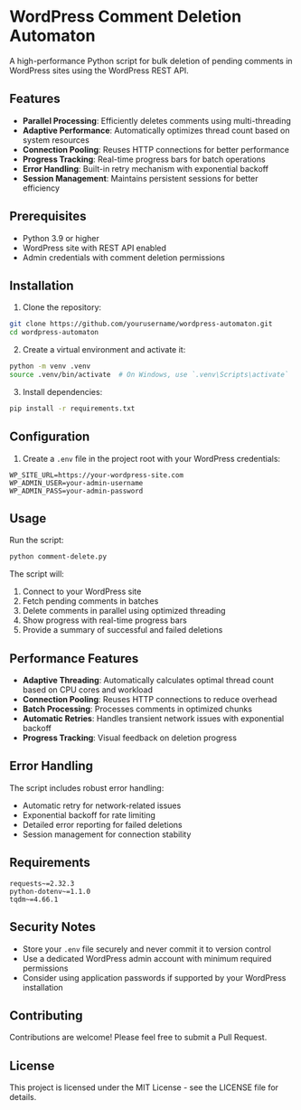 # WordPress Comment Deletion Automaton

A high-performance Python script for bulk deletion of pending comments in WordPress sites using the WordPress REST API.

## Features

- **Parallel Processing**: Efficiently deletes comments using multi-threading
- **Adaptive Performance**: Automatically optimizes thread count based on system resources
- **Connection Pooling**: Reuses HTTP connections for better performance
- **Progress Tracking**: Real-time progress bars for batch operations
- **Error Handling**: Built-in retry mechanism with exponential backoff
- **Session Management**: Maintains persistent sessions for better efficiency

## Prerequisites

- Python 3.9 or higher
- WordPress site with REST API enabled
- Admin credentials with comment deletion permissions

## Installation

1. Clone the repository:
```bash
git clone https://github.com/yourusername/wordpress-automaton.git
cd wordpress-automaton
```

2. Create a virtual environment and activate it:
```bash
python -m venv .venv
source .venv/bin/activate  # On Windows, use `.venv\Scripts\activate`
```

3. Install dependencies:
```bash
pip install -r requirements.txt
```

## Configuration

1. Create a `.env` file in the project root with your WordPress credentials:
```env
WP_SITE_URL=https://your-wordpress-site.com
WP_ADMIN_USER=your-admin-username
WP_ADMIN_PASS=your-admin-password
```

## Usage

Run the script:
```bash
python comment-delete.py
```

The script will:
1. Connect to your WordPress site
2. Fetch pending comments in batches
3. Delete comments in parallel using optimized threading
4. Show progress with real-time progress bars
5. Provide a summary of successful and failed deletions

## Performance Features

- **Adaptive Threading**: Automatically calculates optimal thread count based on CPU cores and workload
- **Connection Pooling**: Reuses HTTP connections to reduce overhead
- **Batch Processing**: Processes comments in optimized chunks
- **Automatic Retries**: Handles transient network issues with exponential backoff
- **Progress Tracking**: Visual feedback on deletion progress

## Error Handling

The script includes robust error handling:
- Automatic retry for network-related issues
- Exponential backoff for rate limiting
- Detailed error reporting for failed deletions
- Session management for connection stability

## Requirements

```
requests~=2.32.3
python-dotenv~=1.1.0
tqdm~=4.66.1
```

## Security Notes

- Store your `.env` file securely and never commit it to version control
- Use a dedicated WordPress admin account with minimum required permissions
- Consider using application passwords if supported by your WordPress installation

## Contributing

Contributions are welcome! Please feel free to submit a Pull Request.

## License

This project is licensed under the MIT License - see the LICENSE file for details.

